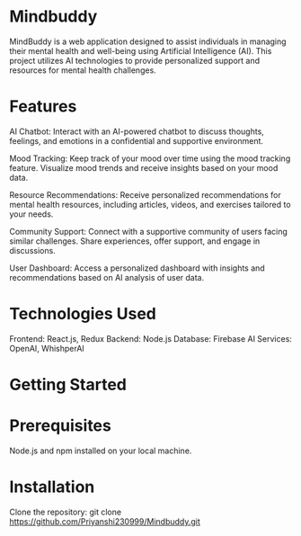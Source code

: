 # Mindbuddy
MindBuddy is a web application designed to assist individuals in managing their mental health and well-being using Artificial Intelligence (AI). This project utilizes AI technologies to provide personalized support and resources for mental health challenges.
# Features
AI Chatbot: Interact with an AI-powered chatbot to discuss thoughts, feelings, and emotions in a confidential and supportive environment.

Mood Tracking: Keep track of your mood over time using the mood tracking feature. Visualize mood trends and receive insights based on your mood data.

Resource Recommendations: Receive personalized recommendations for mental health resources, including articles, videos, and exercises tailored to your needs.

Community Support: Connect with a supportive community of users facing similar challenges. Share experiences, offer support, and engage in discussions.

User Dashboard: Access a personalized dashboard with insights and recommendations based on AI analysis of user data.

# Technologies Used
Frontend: React.js, Redux
Backend: Node.js
Database: Firebase
AI Services: OpenAI, WhishperAI

# Getting Started

# Prerequisites
Node.js and npm installed on your local machine.
# Installation
Clone the repository:
git clone https://github.com/Priyanshi230999/Mindbuddy.git


